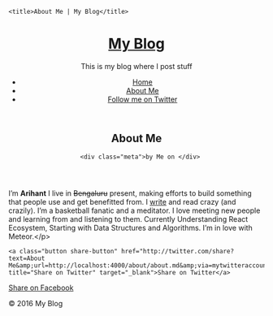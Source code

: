 <!doctype html>

<html lang="en">

  <head>
    <meta charset="utf-8">
    <link rel="stylesheet" href="http://localhost:4000/assets/css/style.css">
    <script src="http://localhost:4000/assets/js/scripts.js"></script>
    
    <title>About Me | My Blog</title>
  </head>

<body >

<header>

  <h1 class="logo">
    <a href="http://localhost:4000"><span>My Blog</span></a>
  </h1>

  <div class="description">This is my blog where I post stuff</div>

  <nav>

  <ul>
    <li><a href="http://localhost:4000">Home</a></li>
    <li><a href="http://localhost:4000/about.html">About Me</a></li>
    <li><a href="http://twitter.com/mytwitteraccount">Follow me on Twitter</a></li>
  </ul>

</nav>

</header>

<main>
  <article class="single">

  <header>
    <h2>About Me</h2>

      

      <div class="meta">by Me on </div>

      

  </header>

  <div class="content">
    <p>I’m <strong>Arihant</strong> I live in <del>Bengaluru</del> present, making efforts to build something that people use and get benefitted from. I <a href="https://timetalesinfinity.wordpress.com" target="_blank">write</a> and read crazy (and crazily). I’m a basketball fanatic and a meditator. I love meeting new people and learning from and listening to them. Currently Understanding React Ecosystem, Starting with Data Structures and Algorithms. I’m in love with Meteor.&lt;/p&gt;</p>


    

    <a class="button share-button" href="http://twitter.com/share?text=About Me&amp;url=http://localhost:4000/about/about.md&amp;via=mytwitteraccount" title="Share on Twitter" target="_blank">Share on Twitter</a>

<a class="button share-button" href="http://www.facebook.com/sharer.php?u=http://localhost:4000/about/about.md&amp;t=About Me" title="Share on Facebook" target="_blank">Share on Facebook</a>
  </div>

</article>
</main>

<footer>
  <span class="copyright">&copy; 2016 My Blog</span>
</footer>

</body>

</html>